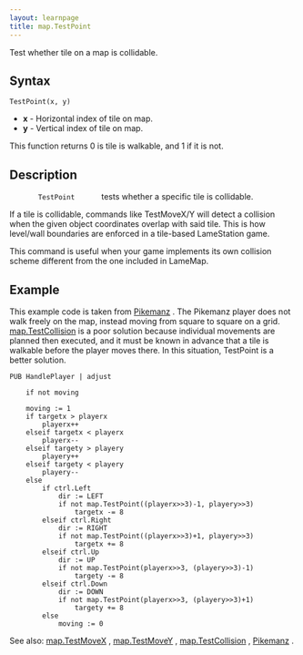 ```yaml
---
layout: learnpage
title: map.TestPoint
--- 
```


Test whether tile on a map is collidable.

## Syntax

    TestPoint(x, y)

-   **x** - Horizontal index of tile on map.
-   **y** - Vertical index of tile on map.

This function returns 0 is tile is walkable, and 1 if it is not.

## Description

`        TestPoint       ` tests whether a specific tile is collidable.

If a tile is collidable, commands like TestMoveX/Y will detect a
collision when the given object coordinates overlap with said tile. This
is how level/wall boundaries are enforced in a tile-based LameStation
game.

This command is useful when your game implements its own collision
scheme different from the one included in LameMap.

## Example

This example code is taken from
[Pikemanz](https://lamestation.atlassian.net/wiki/display/PIKE) . The
Pikemanz player does not walk freely on the map, instead moving from
square to square on a grid. [map.TestCollision](map.TestCollision.html)
is a poor solution because individual movements are planned then
executed, and it must be known in advance that a tile is walkable before
the player moves there. In this situation, TestPoint is a better
solution.

    PUB HandlePlayer | adjust
        
        if not moving

        moving := 1
        if targetx > playerx
            playerx++
        elseif targetx < playerx
            playerx--
        elseif targety > playery
            playery++
        elseif targety < playery
            playery--
        else
            if ctrl.Left
                dir := LEFT
                if not map.TestPoint((playerx>>3)-1, playery>>3)
                    targetx -= 8
            elseif ctrl.Right
                dir := RIGHT
                if not map.TestPoint((playerx>>3)+1, playery>>3)
                    targetx += 8
            elseif ctrl.Up
                dir := UP
                if not map.TestPoint(playerx>>3, (playery>>3)-1)
                    targety -= 8
            elseif ctrl.Down
                dir := DOWN
                if not map.TestPoint(playerx>>3, (playery>>3)+1)
                    targety += 8
            else
                moving := 0

See also: [map.TestMoveX](map.TestMoveX.html) ,
[map.TestMoveY](map.TestMoveY.html) ,
[map.TestCollision](map.TestCollision.html) ,
[Pikemanz](https://lamestation.atlassian.net/wiki/display/PIKE) .


